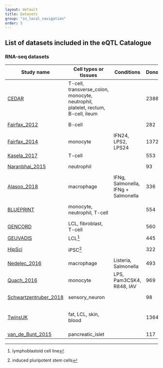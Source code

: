 ```yaml
---
layout: default
title: Datasets
group: "in_local_navigation"
order: 5
---
```



## List of datasets included in the eQTL Catalogue

### RNA-seq datasets
| Study name | Cell types or tissues | Conditions | Donors | Samples | Expression Atlas | Raw expression data | Raw genotype data | Type |
|---|---|---|---|---|---|---|---|---|
[CEDAR](http://dx.doi.org/10.1038/s41467-018-04365-8) | T-cell, transverse_colon, monocyte, neutrophil, platelet, rectum, B-cell, ileum | | 2388 | 322 | | [E-MTAB-6667](https://www.ebi.ac.uk/arrayexpress/experiments/E-MTAB-6667) | [E-MTAB-6666](https://www.ebi.ac.uk/arrayexpress/experiments/E-MTAB-6666) | microarray
[Fairfax_2012](http://dx.doi.org/10.1038/ng.2205) | B-cell | | 282 | 282 | | [E-MTAB-945](https://www.ebi.ac.uk/arrayexpress/experiments/E-MTAB-945) | [EGAD00010000144](https://www.ebi.ac.uk/ega/datasets/EGAD00010000144); [EGAD00010000520](https://www.ebi.ac.uk/ega/datasets/EGAD00010000520) | microarray
[Fairfax_2014](http://dx.doi.org/10.1126/science.1246949) | monocyte | IFN24, LPS2, LPS24 | 1372 | 424 | | [E-MTAB-2232](https://www.ebi.ac.uk/arrayexpress/experiments/E-MTAB-2232) | [EGAD00010000144](https://www.ebi.ac.uk/ega/datasets/EGAD00010000144); [EGAD00010000520](https://www.ebi.ac.uk/ega/datasets/EGAD00010000520) | microarray
[Kasela_2017](http://dx.doi.org/10.1371/journal.pgen.1006643) | T-cell | | 553 | 297 | | [GSE78840](https://www.ncbi.nlm.nih.gov/geo/query/acc.cgi?acc=GSE78840) | Not deposited | microarray
[Naranbhai_2015](http://dx.doi.org/10.1038/ncomms8545) | neutrophil | | 93 | 93 | | [E-MTAB-3536](https://www.ebi.ac.uk/arrayexpress/experiments/E-MTAB-3536) | [EGAD00010000144](https://www.ebi.ac.uk/ega/datasets/EGAD00010000144); [EGAD00010000520](https://www.ebi.ac.uk/ega/datasets/EGAD00010000520) | microarray
[Alasoo_2018](http://dx.doi.org/10.1038/s41588-018-0046-7) | macrophage | IFNg, Salmonella, IFNg + Salmonella | 336 | 84 | | [EGAD00001003204](https://www.ebi.ac.uk/ega/datasets/EGAD00001003204); [PRJEB18997](https://www.ebi.ac.uk/ena/data/view/PRJEB18997) | [EGAD00010001147](https://www.ebi.ac.uk/ega/datasets/EGAD00010001147); [PRJEB11752](https://www.ebi.ac.uk/ena/data/view/PRJEB11752) | RNA-seq
[BLUEPRINT](https://doi.org/10.1016/j.cell.2016.10.026) | monocyte, neutrophil, T-cell | | 554 | 197 | | [EGAD00001002671](https://www.ebi.ac.uk/ega/datasets/EGAD00001002671); [EGAD00001002674](https://www.ebi.ac.uk/ega/datasets/EGAD00001002674); [EGAD00001002675](https://www.ebi.ac.uk/ega/datasets/EGAD00001002675) | [EGAD00001002663](https://www.ebi.ac.uk/ega/datasets/EGAD00001002663) | RNA-seq
[GENCORD](https://doi.org/10.7554/eLife.00523) | LCL, fibroblast, T-cell | | 560 | 195 | | [EGAD00001000425](https://www.ebi.ac.uk/ega/datasets/EGAD00001000425) | [EGAD00001000428](https://www.ebi.ac.uk/ega/datasets/EGAD00001000428) | RNA-seq
[GEUVADIS](https://doi.org/10.1038/nature12531) | LCL[^2] | | 445 | 445 | | [E-GEUV-1](https://www.ebi.ac.uk/arrayexpress/experiments/E-GEUV-1) | 1000 Genomes | RNA-seq
[HipSci](https://doi.org/10.1038/nature22403) | iPSC[^1] | | 322 | 322 | [E-MTAB-4748](https://www.ebi.ac.uk/gxa/experiments/E-MTAB-4748) | [EGAD00001003529](https://www.ebi.ac.uk/ega/datasets/EGAD00001003529); [PRJEB7388](https://www.ebi.ac.uk/ena/data/view/PRJEB7388) | [EGAD00010001147](https://www.ebi.ac.uk/ega/datasets/EGAD00010001147); [PRJEB11752](https://www.ebi.ac.uk/ena/data/view/PRJEB11752) | RNA-seq
[Nedelec_2016](http://dx.doi.org/10.1016/j.cell.2016.09.025) | macrophage | Listeria, Salmonella | 493 | 168 | | [GSE81046](https://www.ncbi.nlm.nih.gov/geo/query/acc.cgi?acc=GSE81046) | Not deposited | RNA-seq
[Quach_2016](http://dx.doi.org/10.1016/j.cell.2016.09.024) | monocyte | LPS, Pam3CSK4, R848, IAV | 969 | 200 | | [EGAD00001002714](https://www.ebi.ac.uk/ega/datasets/EGAD00001002714) | [EGAD00010001131](https://www.ebi.ac.uk/ega/datasets/EGAD00010001131) | RNA-seq
[Schwartzentruber_2018](http://dx.doi.org/10.1038/s41588-017-0005-8) | sensory_neuron | | 98 | 98 | | [EGAD00001003145](https://www.ebi.ac.uk/ega/datasets/EGAD00001003145); [PRJEB18630](https://www.ebi.ac.uk/ena/data/view/PRJEB18630) | [EGAD00010001147](https://www.ebi.ac.uk/ega/datasets/EGAD00010001147); [PRJEB11752](https://www.ebi.ac.uk/ena/data/view/PRJEB11752) | RNA-seq
[TwinsUK](http://dx.doi.org/10.1038/ng.3162) | fat, LCL, skin, blood | | 1364 | 433 | | [EGAD00001001086](https://www.ebi.ac.uk/ega/datasets/EGAD00001001086); [EGAD00001001087](https://www.ebi.ac.uk/ega/datasets/EGAD00001001087); [EGAD00001001088](https://www.ebi.ac.uk/ega/datasets/EGAD00001001088); [EGAD00001001089](https://www.ebi.ac.uk/ega/datasets/EGAD00001001089) | Not deposited | RNA-seq
[van_de_Bunt_2015](https://doi.org/10.1371/journal.pgen.1005694) | pancreatic_islet | | 117 | 117 | | [EGAD00001001601](https://www.ebi.ac.uk/ega/datasets/EGAD00001001601) | [EGAD00001001601](https://www.ebi.ac.uk/ega/datasets/EGAD00001001601) | RNA-seq

[^1]: induced pluripotent stem cells
[^2]: lymphoblastoid cell line

<!--stackedit_data:
eyJoaXN0b3J5IjpbNjU4MjEyNDQ0LDEzMTYyMjk1NjMsLTIxMT
M5NDA5NjUsLTI2OTIyMzEzMSwxODc2MDA5NDkyLC0xODc3MjU2
ODU4LDE4Mjk2MjUxNTJdfQ==
-->